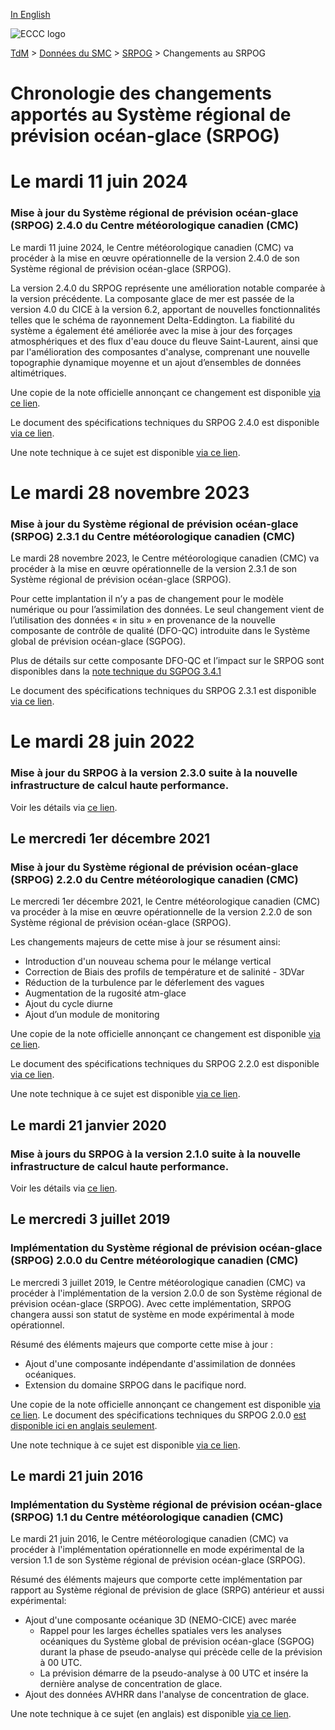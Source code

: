 [In English](changelog_riops_en.md)

![ECCC logo](../../img_eccc-logo.png)

[TdM](../../readme_fr.md) > [Données du SMC](../readme_fr.md) > [SRPOG](readme_riops_fr.md) > Changements au SRPOG

# Chronologie des changements apportés au Système régional de prévision océan-glace (SRPOG)

# Le mardi 11 juin 2024

### Mise à jour du Système régional de prévision océan-glace (SRPOG) 2.4.0 du Centre météorologique canadien (CMC)

Le mardi 11 juine 2024, le Centre météorologique canadien (CMC) va procéder à la mise en œuvre opérationnelle de la version 2.4.0 de son Système régional de prévision océan-glace (SRPOG).

La version 2.4.0 du SRPOG représente une amélioration notable comparée à la version précédente. La composante glace de mer est passée de la version 4.0 du CICE à la version 6.2, apportant de nouvelles fonctionnalités telles que le schéma de rayonnement Delta-Eddington. La fiabilité du système a également été améliorée avec la mise à jour des forçages atmosphériques et des flux d'eau douce du fleuve Saint-Laurent, ainsi que par l'amélioration des composantes d'analyse, comprenant une nouvelle topographie dynamique moyenne et un ajout d’ensembles de données altimétriques. 

Une copie de la note officielle annonçant ce changement est disponible [via ce lien](http://dd.meteo.gc.ca/doc/genots/2024/06/11/NOCN03_CWAO_262118___xxxxx).

Le document des spécifications techniques du SRPOG 2.4.0 est disponible [via ce lien](https://collaboration.cmc.ec.gc.ca/cmc/cmoi/product_guide/docs/tech_specifications/tech_specifications_RIOPS_2.4.0_f.pdf).

Une note technique à ce sujet est disponible [via ce lien](https://collaboration.cmc.ec.gc.ca/cmc/cmoi/product_guide/docs/tech_notes/technote_riops-240_f.pdf).


# Le mardi 28 novembre 2023

### Mise à jour du Système régional de prévision océan-glace (SRPOG) 2.3.1 du Centre météorologique canadien (CMC)

Le mardi 28 novembre 2023, le Centre météorologique canadien (CMC) va procéder à la mise en œuvre opérationnelle de la version 2.3.1 de son Système régional de prévision océan-glace (SRPOG).

Pour cette implantation il n’y a pas de changement pour le modèle numérique ou pour l’assimilation des données. Le seul changement vient de l’utilisation des données « in situ » en provenance de la nouvelle composante de contrôle de qualité (DFO-QC) introduite dans le Système global de prévision océan-glace (SGPOG).

Plus de détails sur cette composante DFO-QC et l’impact sur le SRPOG sont disponibles dans la [note technique du SGPOG 3.4.1](https://collaboration.cmc.ec.gc.ca/cmc/cmoi/product_guide/docs/tech_notes/technote_giops-341_f.pdf)

Le document des spécifications techniques du SRPOG 2.3.1 est disponible [via ce lien](https://collaboration.cmc.ec.gc.ca/cmc/cmoi/product_guide/docs/tech_specifications/tech_specifications_RIOPS_2.3.1_f.pdf).

# Le mardi 28 juin 2022

### Mise à jour du SRPOG à la version 2.3.0 suite à la nouvelle infrastructure de calcul haute performance. 

Voir les détails via [ce lien](../changelog_multisystems_fr.md).

## Le mercredi 1er décembre 2021

### Mise à jour du Système régional de prévision océan-glace (SRPOG) 2.2.0 du Centre météorologique canadien (CMC)

Le mercredi 1er décembre 2021, le Centre météorologique canadien (CMC) va procéder à la mise en œuvre opérationnelle de la version 2.2.0 de son Système régional de prévision océan-glace (SRPOG).

Les changements majeurs de cette mise à jour se résument ainsi:

* Introduction d'un nouveau schema pour le mélange vertical 
* Correction de Biais des profils de température et de salinité - 3DVar
* Réduction de la turbulence par le déferlement des vagues 
* Augmentation de la rugosité atm-glace
* Ajout du cycle diurne 
* Ajout d’un module de monitoring


Une copie de la note officielle annonçant ce changement est disponible [via ce lien](http://dd.meteo.gc.ca/doc/genots/2021/11/26/NOCN03_CWAO_262118___50159).

Le document des spécifications techniques du SRPOG 2.2.0 est disponible [via ce lien](https://collaboration.cmc.ec.gc.ca/cmc/cmoi/product_guide/docs/tech_specifications/tech_specifications_RIOPS_2.2.0_f.pdf).

Une note technique à ce sujet est disponible [via ce lien](https://collaboration.cmc.ec.gc.ca/cmc/cmoi/product_guide/docs/tech_notes/technote_riops-220_f.pdf).


## Le mardi 21 janvier 2020

### Mise à jours du SRPOG à la version 2.1.0 suite à la nouvelle infrastructure de calcul haute performance. 

Voir les détails via [ce lien](../changelog_multisystems_fr.md).

## Le mercredi 3 juillet 2019

### Implémentation du Système régional de prévision océan-glace (SRPOG) 2.0.0 du Centre météorologique canadien (CMC)

Le mercredi 3 juillet 2019, le Centre météorologique canadien (CMC) va procéder à l'implémentation de la version 2.0.0 de son Système régional de prévision océan-glace (SRPOG). Avec cette implémentation, SRPOG changera aussi son statut de système en mode expérimental à mode opérationnel.

Résumé des éléments majeurs que comporte cette mise à jour :
* Ajout d'une composante indépendante d'assimilation de données océaniques.
* Extension du domaine SRPOG dans le pacifique nord.

Une copie de la note officielle annonçant ce changement est disponible [via ce lien](https://dd.meteo.gc.ca/doc/genots/2019/06/28/NOCN03_CWAO_281850___63233).
Le document des spécifications techniques du SRPOG 2.0.0 [est disponible ici en anglais seulement](https://collaboration.cmc.ec.gc.ca/cmc/CMOI/product_guide/docs/tech_specifications/tech_specifications_RIOPS_2.0.0_e.pdf).

Une note technique à ce sujet est disponible [via ce lien](https://collaboration.cmc.ec.gc.ca/cmc/CMOI/product_guide/docs/tech_notes/technote_riops-200_f.pdf).

## Le mardi 21 juin 2016
### Implémentation du Système régional de prévision océan-glace (SRPOG) 1.1 du Centre météorologique canadien (CMC)

Le mardi 21 juin 2016, le Centre météorologique canadien (CMC) va procéder à l'implémentation opérationnelle en mode expérimental de la version 1.1 de son Système régional de prévision océan-glace (SRPOG).

Résumé des éléments majeurs que comporte cette implémentation par rapport au Système régional de prévision de glace (SRPG) antérieur et aussi expérimental:

* Ajout d'une composante océanique 3D (NEMO-CICE) avec marée
    * Rappel pour les larges échelles spatiales vers les analyses océaniques du Système global de prévision océan-glace (SGPOG) durant la phase de pseudo-analyse qui précède celle de la prévision à 00 UTC.
    * La prévision démarre de la pseudo-analyse à 00 UTC et insére la dernière analyse de concentration de glace.
* Ajout des données AVHRR dans l'analyse de concentration de glace.

Une note technique à ce sujet (en anglais) est disponible [via ce lien](https://collaboration.cmc.ec.gc.ca/cmc/CMOI/product_guide/docs/tech_notes/technote_riops-110_e.pdf).
